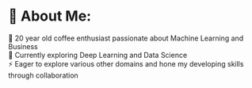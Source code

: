 # 💫 About Me:
🔭 20 year old coffee enthusiast passionate about Machine Learning and Business<br>🌱 Currently exploring Deep Learning and Data Science<br>⚡ Eager to explore various other domains and hone my developing skills through collaboration

